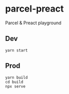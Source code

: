 # parcel-preact
Parcel &amp; Preact playground

## Dev
```
yarn start
```

## Prod
```
yarn build
cd build
npx serve
```
